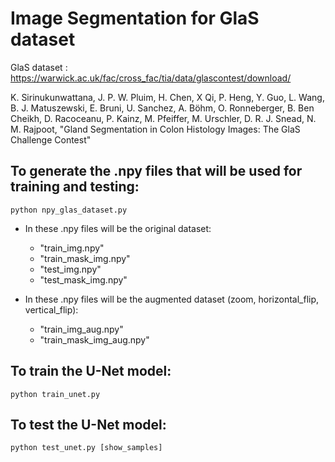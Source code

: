 # Image Segmentation for GlaS dataset

GlaS dataset : https://warwick.ac.uk/fac/cross_fac/tia/data/glascontest/download/

K. Sirinukunwattana, J. P. W. Pluim, H. Chen, X Qi, P. Heng, Y. Guo, L. Wang, B. J. Matuszewski, E. Bruni, U. Sanchez, A. Böhm, O. Ronneberger, B. Ben Cheikh, D. Racoceanu, P. Kainz, M. Pfeiffer, M. Urschler, D. R. J. Snead, N. M. Rajpoot, "Gland Segmentation in Colon Histology Images: The GlaS Challenge Contest"

## To generate the .npy files that will be used for training and testing:

    python npy_glas_dataset.py

- In these .npy files will be the original dataset:
    - "train_img.npy"
    - "train_mask_img.npy"
    - "test_img.npy"
    - "test_mask_img.npy"

- In these .npy files will be the augmented dataset (zoom, horizontal_flip, vertical_flip):
    - "train_img_aug.npy"
    - "train_mask_img_aug.npy"

## To train the U-Net model:

    python train_unet.py

## To test the U-Net model:

    python test_unet.py [show_samples]
